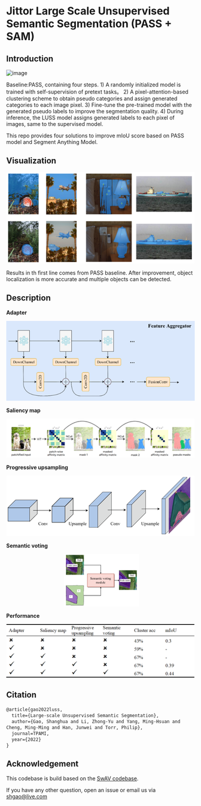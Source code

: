 # Jittor Large Scale Unsupervised Semantic Segmentation (PASS + SAM)
	
## Introduction
![image](https://user-images.githubusercontent.com/20515144/196449430-5ac6a88c-24ea-4a82-8a45-cd244aeb0b3b.png)

Baseline:PASS, containing four steps. 1) A randomly initialized model is trained with self-supervision of pretext tasks。 2) A pixel-attention-based clustering scheme to obtain pseudo categories and assign generated categories to each image pixel. 3) Fine-tune the pre-trained model with the generated pseudo labels to improve the segmentation quality. 4) During inference, the LUSS model assigns generated labels to each pixel of images, same to the supervised model. 

This repo provides four solutions to improve mIoU score based on PASS model and Segment Anything Model. 

## Visualization
<img src="https://github.com/20throokie/SAMPASS-jittor/blob/master/vis/visualization.png">

Results in th first line comes from PASS baseline. After improvement, object localization is more accurate and multiple objects can be detected.

## Description

**Adapter**

<img src="https://github.com/20throokie/SAMPASS-jittor/blob/master/vis/adapter.png">

**Saliency map**

<img src="https://github.com/20throokie/SAMPASS-jittor/blob/master/vis/saliency.png">

**Progressive upsampling**

<img src="https://github.com/20throokie/SAMPASS-jittor/blob/master/vis/progressive_upsampling.png">

**Semantic voting**

<center class="half">
<img src="https://github.com/20throokie/SAMPASS-jittor/blob/master/vis/sam1.png" width=00/>
<img src="https://github.com/20throokie/SAMPASS-jittor/blob/master/vis/sam2.png" width=200/>
</center>

**Performance**

<img src="https://github.com/20throokie/SAMPASS-jittor/blob/master/vis/performance.png">



## Citation
```
@article{gao2022luss,
  title={Large-scale Unsupervised Semantic Segmentation},
  author={Gao, Shanghua and Li, Zhong-Yu and Yang, Ming-Hsuan and Cheng, Ming-Ming and Han, Junwei and Torr, Philip},
  journal=TPAMI,
  year={2022}
}
```

## Acknowledgement

This codebase is build based on the [SwAV codebase](https://github.com/facebookresearch/swav).

If you have any other question, open an issue or email us via shgao@live.com


